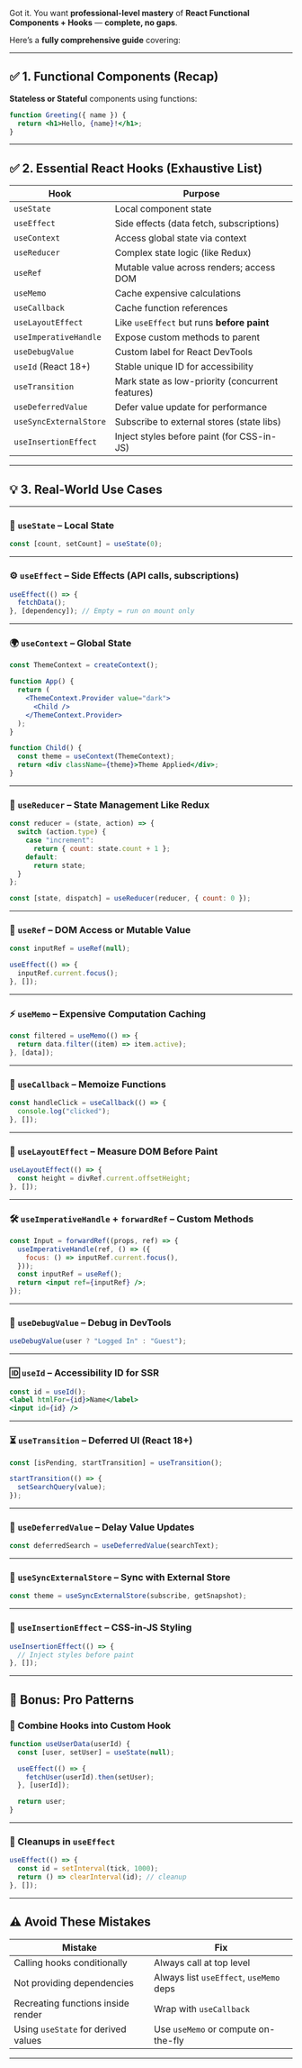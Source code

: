 Got it. You want **professional-level mastery** of **React Functional Components + Hooks** — **complete, no gaps**.

Here’s a **fully comprehensive guide** covering:

---

## ✅ 1. **Functional Components (Recap)**

**Stateless or Stateful** components using functions:

```jsx
function Greeting({ name }) {
  return <h1>Hello, {name}!</h1>;
}
```

---

## ✅ 2. **Essential React Hooks (Exhaustive List)**

| Hook                   | Purpose                                          |
| ---------------------- | ------------------------------------------------ |
| `useState`             | Local component state                            |
| `useEffect`            | Side effects (data fetch, subscriptions)         |
| `useContext`           | Access global state via context                  |
| `useReducer`           | Complex state logic (like Redux)                 |
| `useRef`               | Mutable value across renders; access DOM         |
| `useMemo`              | Cache expensive calculations                     |
| `useCallback`          | Cache function references                        |
| `useLayoutEffect`      | Like `useEffect` but runs **before paint**       |
| `useImperativeHandle`  | Expose custom methods to parent                  |
| `useDebugValue`        | Custom label for React DevTools                  |
| `useId` (React 18+)    | Stable unique ID for accessibility               |
| `useTransition`        | Mark state as low-priority (concurrent features) |
| `useDeferredValue`     | Defer value update for performance               |
| `useSyncExternalStore` | Subscribe to external stores (state libs)        |
| `useInsertionEffect`   | Inject styles before paint (for CSS-in-JS)       |

---

## 💡 3. **Real-World Use Cases**

---

### 🧠 `useState` – Local State

```jsx
const [count, setCount] = useState(0);
```

---

### ⚙️ `useEffect` – Side Effects (API calls, subscriptions)

```jsx
useEffect(() => {
  fetchData();
}, [dependency]); // Empty = run on mount only
```

---

### 🌍 `useContext` – Global State

```jsx
const ThemeContext = createContext();

function App() {
  return (
    <ThemeContext.Provider value="dark">
      <Child />
    </ThemeContext.Provider>
  );
}

function Child() {
  const theme = useContext(ThemeContext);
  return <div className={theme}>Theme Applied</div>;
}
```

---

### 🔄 `useReducer` – State Management Like Redux

```jsx
const reducer = (state, action) => {
  switch (action.type) {
    case "increment":
      return { count: state.count + 1 };
    default:
      return state;
  }
};

const [state, dispatch] = useReducer(reducer, { count: 0 });
```

---

### 📌 `useRef` – DOM Access or Mutable Value

```jsx
const inputRef = useRef(null);

useEffect(() => {
  inputRef.current.focus();
}, []);
```

---

### ⚡ `useMemo` – Expensive Computation Caching

```jsx
const filtered = useMemo(() => {
  return data.filter((item) => item.active);
}, [data]);
```

---

### 🔁 `useCallback` – Memoize Functions

```jsx
const handleClick = useCallback(() => {
  console.log("clicked");
}, []);
```

---

### 📐 `useLayoutEffect` – Measure DOM Before Paint

```jsx
useLayoutEffect(() => {
  const height = divRef.current.offsetHeight;
}, []);
```

---

### 🛠️ `useImperativeHandle` + `forwardRef` – Custom Methods

```jsx
const Input = forwardRef((props, ref) => {
  useImperativeHandle(ref, () => ({
    focus: () => inputRef.current.focus(),
  }));
  const inputRef = useRef();
  return <input ref={inputRef} />;
});
```

---

### 🧪 `useDebugValue` – Debug in DevTools

```jsx
useDebugValue(user ? "Logged In" : "Guest");
```

---

### 🆔 `useId` – Accessibility ID for SSR

```jsx
const id = useId();
<label htmlFor={id}>Name</label>
<input id={id} />
```

---

### ⏳ `useTransition` – Deferred UI (React 18+)

```jsx
const [isPending, startTransition] = useTransition();

startTransition(() => {
  setSearchQuery(value);
});
```

---

### 🐌 `useDeferredValue` – Delay Value Updates

```jsx
const deferredSearch = useDeferredValue(searchText);
```

---

### 📡 `useSyncExternalStore` – Sync with External Store

```jsx
const theme = useSyncExternalStore(subscribe, getSnapshot);
```

---

### 🎨 `useInsertionEffect` – CSS-in-JS Styling

```jsx
useInsertionEffect(() => {
  // Inject styles before paint
}, []);
```

---

## 🧠 Bonus: Pro Patterns

### 🧩 Combine Hooks into Custom Hook

```jsx
function useUserData(userId) {
  const [user, setUser] = useState(null);

  useEffect(() => {
    fetchUser(userId).then(setUser);
  }, [userId]);

  return user;
}
```

---

### 🧼 Cleanups in `useEffect`

```jsx
useEffect(() => {
  const id = setInterval(tick, 1000);
  return () => clearInterval(id); // cleanup
}, []);
```

---

## ⚠️ Avoid These Mistakes

| Mistake                             | Fix                                     |
| ----------------------------------- | --------------------------------------- |
| Calling hooks conditionally         | Always call at top level                |
| Not providing dependencies          | Always list `useEffect`, `useMemo` deps |
| Recreating functions inside render  | Wrap with `useCallback`                 |
| Using `useState` for derived values | Use `useMemo` or compute on-the-fly     |

---
